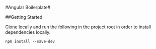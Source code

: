 #Angular Boilerplate#

##Getting Started

Clone locally and run the following in the project root in order to install dependencies locally.

``` 
npm install --save-dev 
``` 
